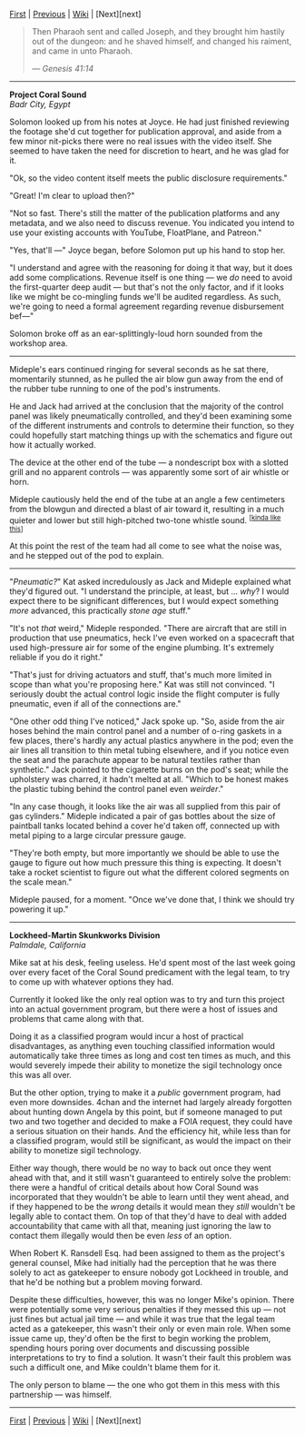 [First][first] | [Previous][prev] | [Wiki][wiki] | [Next][next]

> Then Pharaoh sent and called Joseph, and they brought him hastily out of the dungeon:
> and he shaved himself, and changed his raiment, and came in unto Pharaoh.
> 
> _&mdash; Genesis 41:14_

--------
**Project Coral Sound**  
*Badr City, Egypt*

Solomon looked up from his notes at Joyce.
He had just finished reviewing the footage she'd cut together for publication approval,
  and aside from a few minor nit-picks there were no real issues with the video itself.
She seemed to have taken the need for discretion to heart, and he was glad for it.

"Ok, so the video content itself meets the public disclosure requirements."

"Great! I'm clear to upload then?"

"Not so fast. There's still the matter of the publication platforms and any metadata,
  and we also need to discuss revenue.
You indicated you intend to use your existing accounts with YouTube, FloatPlane, and Patreon."

"Yes, that'll &mdash;" Joyce began, before Solomon put up his hand to stop her.

"I understand and agree with the reasoning for doing it that way, but it does add some complications.
Revenue itself is one thing &mdash; we _do_ need to avoid the first-quarter deep audit &mdash;
  but that's not the only factor, and if it looks like we might be co-mingling funds we'll be audited regardless.
As such, we're going to need a formal agreement regarding revenue disbursement bef&mdash;"

Solomon broke off as an ear-splittingly-loud horn sounded from the workshop area.

--------

Mideple's ears continued ringing for several seconds as he sat there, momentarily stunned,
  as he pulled the air blow gun away from the end of the rubber tube running to one of the pod's instruments.

He and Jack had arrived at the conclusion that the majority of the control panel was likely pneumatically controlled,
  and they'd been examining some of the different instruments and controls to determine their function,
  so they could hopefully start matching things up with the schematics and figure out how it actually worked.

The device at the other end of the tube &mdash;
  a nondescript box with a slotted grill and no apparent controls &mdash;
  was apparently some sort of air whistle or horn.

Mideple cautiously held the end of the tube at an angle a few centimeters from the blowgun 
  and directed a blast of air toward it,
  resulting in a much quieter and lower but still high-pitched two-tone whistle sound.
  <sup>[[kinda like this][sound]]</sup>

[sound]: http://soundbible.com/1437-Kettle-Whistle.html

At this point the rest of the team had all come to see what the noise was,
  and he stepped out of the pod to explain.

--------

"_Pneumatic?_" Kat asked incredulously as Jack and Mideple explained what they'd figured out.
"I understand the principle, at least, but ... _why_?
I would expect there to be significant differences,
  but I would expect something _more_ advanced, this practically _stone age_ stuff."

"It's not _that_ weird," Mideple responded.
"There are aircraft that are still in production that use pneumatics,
  heck I've even worked on a spacecraft that used high-pressure air for some of the engine plumbing.
It's extremely reliable if you do it right."

"That's just for driving actuators and stuff, that's much more limited in scope than what you're proposing here."
Kat was still not convinced.
"I seriously doubt the actual control logic inside the flight computer is fully pneumatic, even if all of the connections are."

"One other odd thing I've noticed,"
  Jack spoke up.
"So, aside from the air hoses behind the main control panel and a number of o-ring gaskets in a few places,
  there's hardly any actual plastics anywhere in the pod;
  even the air lines all transition to thin metal tubing elsewhere,
  and if you notice even the seat and the parachute appear to be natural textiles rather than synthetic."
Jack pointed to the cigarette burns on the pod's seat; while the upholstery was charred, it hadn't melted at all.
"Which to be honest makes the plastic tubing behind the control panel even _weirder_."

"In any case though, it looks like the air was all supplied from this pair of gas cylinders."
Mideple indicated a pair of gas bottles about the size of paintball tanks located behind a cover he'd taken off,
  connected up with metal piping to a large circular pressure gauge.

"They're both empty, but more importantly we should be able to use the gauge to figure out how much pressure this thing is expecting.
It doesn't take a rocket scientist to figure out what the different colored segments on the scale mean."

Mideple paused, for a moment.
"Once we've done that, I think we should try powering it up."

--------
**Lockheed-Martin Skunkworks Division**  
*Palmdale, California*

Mike sat at his desk, feeling useless.
He'd spent most of the last week going over every facet of the Coral Sound predicament with the legal team,
  to try to come up with whatever options they had.

Currently it looked like the only real option was to try and turn this project into an actual government program,
  but there were a host of issues and problems that came along with that.

Doing it as a classified program would incur a host of practical disadvantages,
  as anything even touching classified information would automatically take three times as long and cost ten times as much,
  and this would severely impede their ability to monetize the sigil technology once this was all over.

But the other option, trying to make it a _public_ government program, had even more downsides.
4chan and the internet had largely already forgotten about hunting down Angela by this point,
  but if someone managed to put two and two together and decided to make a FOIA request,
  they could have a serious situation on their hands.
And the efficiency hit, while less than for a classified program, would still be significant,
  as would the impact on their ability to monetize sigil technology.

Either way though, there would be no way to back out once they went ahead with that,
  and it still wasn't guaranteed to entirely solve the problem:
  there were a handful of critical details about how Coral Sound was incorporated that they wouldn't be able to learn until they went ahead,
  and if they happened to be the _wrong_ details it would mean they _still_ wouldn't be legally able to contact them.
On top of that they'd have to deal with added accountability that came with all that,
  meaning just ignoring the law to contact them illegally would then be even _less_ of an option.

When Robert K. Ransdell Esq. had been assigned to them as the project's general counsel,
  Mike had initially had the perception that he was there solely to act as gatekeeper to ensure nobody got Lockheed in trouble,
  and that he'd be nothing but a problem moving forward.

Despite these difficulties, however, this was no longer Mike's opinion.
There were potentially some very serious penalties if they messed this up &mdash; not just fines but actual jail time &mdash;
  and while it was true that the legal team acted as a gatekeeper,
  this wasn't their only or even main role.
When some issue came up, they'd often be the first to begin working the problem,
  spending hours poring over documents and discussing possible interpretations to try to find a solution.
It wasn't their fault this problem was such a difficult one, and Mike couldn't blame them for it.

The only person to blame &mdash; the one who got them in this mess with this partnership &mdash; was himself.

--------

[First][first] | [Previous][prev] | [Wiki][wiki] | [Next][next]

[first]: https://www.reddit.com/r/HFY/comments/7iqrcn/wheels_within_wheels/
[prev]: https://www.reddit.com/r/HFY/comments/a5jacc/wheels_within_wheels_spellcasting_11/
[wiki]: https://www.reddit.com/r/HFY/wiki/series/wheels_within_wheels
